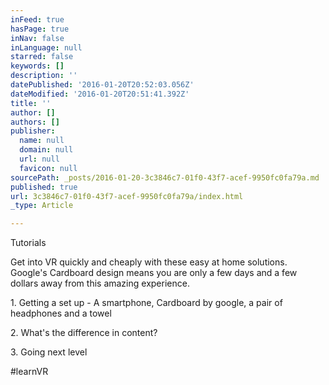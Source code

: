 ```yaml
---
inFeed: true
hasPage: true
inNav: false
inLanguage: null
starred: false
keywords: []
description: ''
datePublished: '2016-01-20T20:52:03.056Z'
dateModified: '2016-01-20T20:51:41.392Z'
title: ''
author: []
authors: []
publisher:
  name: null
  domain: null
  url: null
  favicon: null
sourcePath: _posts/2016-01-20-3c3846c7-01f0-43f7-acef-9950fc0fa79a.md
published: true
url: 3c3846c7-01f0-43f7-acef-9950fc0fa79a/index.html
_type: Article

---
```

Tutorials 

Get into VR quickly and cheaply with these easy at home solutions. Google's Cardboard design means you are only a few days and a few dollars away from this amazing experience.

1\. Getting a set up - A smartphone, Cardboard by google, a pair of headphones and a towel

2\. What's the difference in content?

3\. Going next level

\#learnVR